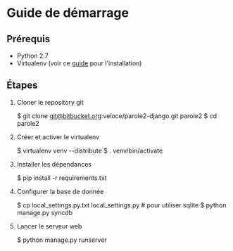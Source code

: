 Guide de démarrage
=================

## Prérequis

* Python 2.7
* Virtualenv (voir ce [guide](http://docs.python-guide.org/en/latest/starting/install/linux/) pour l'installation)

## Étapes

1. Cloner le repository git

    $ git clone git@bitbucket.org:veloce/parole2-django.git parole2
    $ cd parole2

2. Créer et activer le virtualenv

    $ virtualenv venv --distribute
    $ . venv/bin/activate

3. Installer les dépendances

    $ pip install -r requirements.txt

4. Configurer la base de donnée

    $ cp local_settings.py.txt local_settings.py # pour utiliser sqlite
    $ python manage.py syncdb

5. Lancer le serveur web

    $ python manage.py runserver
        
